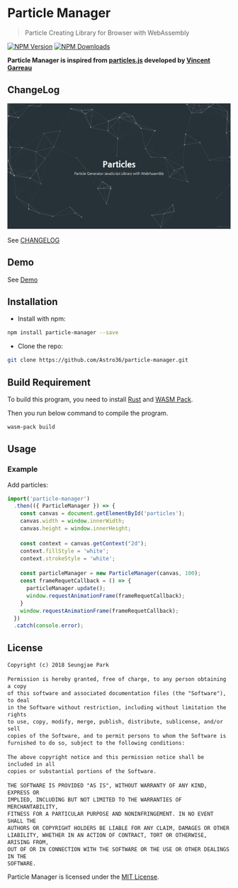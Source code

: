 # Particle Manager

> Particle Creating Library for Browser with WebAssembly

[![NPM Version](https://img.shields.io/npm/v/particle-manager.svg?style=for-the-badge)](https://www.npmjs.com/package/particle-manager) [![NPM Downloads](https://img.shields.io/npm/dt/particle-manager.svg?style=for-the-badge)](https://www.npmjs.com/package/particle-manager)

**Particle Manager is inspired from [particles.js](https://vincentgarreau.com/particles.js/) developed by [Vincent Garreau](https://github.com/VincentGarreau/particles.js/)**

## ChangeLog

![Demo Screenshot](./demo/screenshot.png)

See [CHANGELOG](./CHANGELOG.md)

## Demo

See [Demo](https://astro36.github.io/particle-manager/demo/)

## Installation

- Install with npm:

```bash
npm install particle-manager --save
```

- Clone the repo:

```bash
git clone https://github.com/Astro36/particle-manager.git
```

## Build Requirement

To build this program, you need to install [Rust](https://www.rust-lang.org/) and [WASM Pack](https://rustwasm.github.io/wasm-pack).

Then you run below command to compile the program.

```bash
wasm-pack build
```

## Usage

### Example

Add particles:

```javascript
import('particle-manager')
  .then(({ ParticleManager }) => {
    const canvas = document.getElementById('particles');
    canvas.width = window.innerWidth;
    canvas.height = window.innerHeight;

    const context = canvas.getContext("2d");
    context.fillStyle = 'white';
    context.strokeStyle = 'white';

    const particleManager = new ParticleManager(canvas, 100);
    const frameRequetCallback = () => {
      particleManager.update();
      window.requestAnimationFrame(frameRequetCallback);
    }
    window.requestAnimationFrame(frameRequetCallback);
  })
  .catch(console.error);
```

## License

```text
Copyright (c) 2018 Seungjae Park

Permission is hereby granted, free of charge, to any person obtaining a copy
of this software and associated documentation files (the "Software"), to deal
in the Software without restriction, including without limitation the rights
to use, copy, modify, merge, publish, distribute, sublicense, and/or sell
copies of the Software, and to permit persons to whom the Software is
furnished to do so, subject to the following conditions:

The above copyright notice and this permission notice shall be included in all
copies or substantial portions of the Software.

THE SOFTWARE IS PROVIDED "AS IS", WITHOUT WARRANTY OF ANY KIND, EXPRESS OR
IMPLIED, INCLUDING BUT NOT LIMITED TO THE WARRANTIES OF MERCHANTABILITY,
FITNESS FOR A PARTICULAR PURPOSE AND NONINFRINGEMENT. IN NO EVENT SHALL THE
AUTHORS OR COPYRIGHT HOLDERS BE LIABLE FOR ANY CLAIM, DAMAGES OR OTHER
LIABILITY, WHETHER IN AN ACTION OF CONTRACT, TORT OR OTHERWISE, ARISING FROM,
OUT OF OR IN CONNECTION WITH THE SOFTWARE OR THE USE OR OTHER DEALINGS IN THE
SOFTWARE.
```

Particle Manager is licensed under the [MIT License](./LICENSE).
